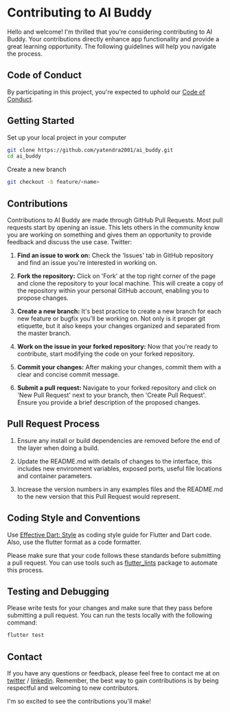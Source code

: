 # Contributing to AI Buddy

Hello and welcome! I'm thrilled that you're considering contributing to AI Buddy. Your contributions directly enhance app functionality and provide a great learning opportunity. The following guidelines will help you navigate the process.

## Code of Conduct

By participating in this project, you're expected to uphold our [Code of Conduct](https://www.contributor-covenant.org/version/2/1/code_of_conduct/code_of_conduct.txt).

## Getting Started

Set up your local project in your computer

```bash
git clone https://github.com/yatendra2001/ai_buddy.git
cd ai_buddy
```

Create a new branch

```bash
git checkout -b feature/<name>
```

## Contributions

Contributions to AI Buddy are made through GitHub Pull Requests. Most pull requests start by opening an issue. This lets others in the community know you are working on something and gives them an opportunity to provide feedback and discuss the use case.
Twitter: 

1. **Find an issue to work on:** Check the 'Issues' tab in GitHub repository and find an issue you're interested in working on.

2. **Fork the repository:** Click on 'Fork' at the top right corner of the page and clone the repository to your local machine. This will create a copy of the repository within your personal GitHub account, enabling you to propose changes.

3. **Create a new branch:** It's best practice to create a new branch for each new feature or bugfix you'll be working on. Not only is it proper git etiquette, but it also keeps your changes organized and separated from the master branch.

4. **Work on the issue in your forked repository:** Now that you're ready to contribute, start modifying the code on your forked repository. 

5. **Commit your changes:** After making your changes, commit them with a clear and concise commit message.

6. **Submit a pull request:** Navigate to your forked repository and click on 'New Pull Request' next to your branch, then 'Create Pull Request'. Ensure you provide a brief description of the proposed changes.

## Pull Request Process

1. Ensure any install or build dependencies are removed before the end of the layer when doing a build.

2. Update the README.md with details of changes to the interface, this includes new environment variables, exposed ports, useful file locations and container parameters.

3. Increase the version numbers in any examples files and the README.md to the new version that this Pull Request would represent.

## Coding Style and Conventions

Use [Effective Dart: Style](https://dart.dev/effective-dart/style) as coding style guide for Flutter and Dart code. Also, use the flutter format as a code formatter.

Please make sure that your code follows these standards before submitting a pull request. You can use tools such as [flutter_lints](https://pub.dev/packages/flutter_lints) package to automate this process.

## Testing and Debugging

Please write tests for your changes and make sure that they pass before submitting a pull request. You can run the tests locally with the following command:

```bash
flutter test
```

## Contact

If you have any questions or feedback, please feel free to contact me at on [twitter](https://twitter.com/iamyatendrak) / [linkedin](https://www.linkedin.com/in/iamyatendrak/). Remember, the best way to gain contributions is by being respectful and welcoming to new contributors.

I'm so excited to see the contributions you'll make!
